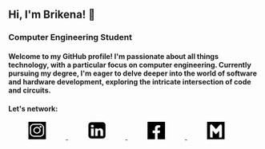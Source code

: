 ## Hi, I'm Brikena! 👋
### Computer Engineering Student 
#### Welcome to my GitHub profile! I'm passionate about all things technology, with a particular focus on computer engineering. Currently pursuing my degree, I'm eager to delve deeper into the world of software and hardware development, exploring the intricate intersection of code and circuits.

#### Let's network:


<a href="https://www.instagram.com/brikenekastrati/"><img src="images/ig.png" height="35px" width="35px" style="margin-right:40px; margin-left:40px;"> </a>
<a href="https://www.linkedin.com/in/brikenekastrati?utm_source=share&utm_campaign=share_via&utm_content=profile&utm_medium=ios_app"><img src="images/linkedin-icon-black.png" height="35px" width="35px" style="margin-right:40px; margin-left:40px;"> </a>
<a href="https://www.facebook.com/brikena.kastrati.75"><img src="images/fb.jpg" height="35px" width="35px" style="margin-right:40px; margin-left:40px;"> </a>
<a href="mailto:brikena.kastrati1@student.uni-pr.edu"><img src="images/gm.jpg" height="35px" width="35px" style="margin-right:40px; margin-left:40px;"> </a>

<!--
**brikenakastrati/brikenakastrati** is a ✨ _special_ ✨ repository because its `README.md` (this file) appears on your GitHub profile.

Here are some ideas to get you started:

- 🔭 I’m currently working on ...
- 🌱 I’m currently learning ...
- 👯 I’m looking to collaborate on ...
- 🤔 I’m looking for help with ...
- 💬 Ask me about ...
- 📫 How to reach me: ...
- 😄 Pronouns: ...
- ⚡ Fun fact: ...
-->
